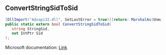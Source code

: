 ## ConvertStringSidToSid

```csharp
[DllImport("Advapi32.dll", SetLastError = true)][return: MarshalAs(UnmanagedType.Bool)]
public static extern bool ConvertStringSidToSid(
   string StringSid,
   out IntPtr Sid
);
```

Microsoft documentation: [Link](https://learn.microsoft.com/en-us/windows/win32/api/sddl/nf-sddl-convertstringsidtosida)

